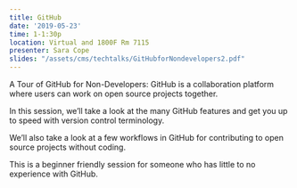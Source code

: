 ```yaml
---
title: GitHub
date: '2019-05-23'
time: 1-1:30p
location: Virtual and 1800F Rm 7115
presenter: Sara Cope
slides: "/assets/cms/techtalks/GitHubforNondevelopers2.pdf"
---
```


A Tour of GitHub for Non-Developers: GitHub is a collaboration platform where users can work on open source projects together.

In this session, we’ll take a look at the many GitHub features and get you up to speed with version control terminology.

We’ll also take a look at a few workflows in GitHub for contributing to open source projects without coding.

This is a beginner friendly session for someone who has little to no experience with GitHub.
